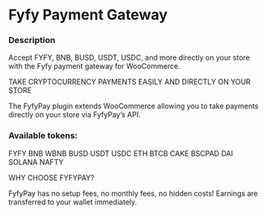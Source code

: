 # Fyfy Payment Gateway

### Description

Accept FYFY, BNB, BUSD, USDT, USDC, and more directly on your store with the Fyfy payment gateway for WooCommerce.

TAKE CRYPTOCURRENCY PAYMENTS EASILY AND DIRECTLY ON YOUR STORE

The FyfyPay plugin extends WooCommerce allowing you to take payments directly on your store via FyfyPay’s API.

### Available tokens:

FYFY
BNB
WBNB
BUSD
USDT
USDC
ETH
BTCB
CAKE
BSCPAD
DAI
SOLANA
NAFTY

WHY CHOOSE FYFYPAY?

FyfyPay has no setup fees, no monthly fees, no hidden costs! Earnings are transferred to your wallet immediately.